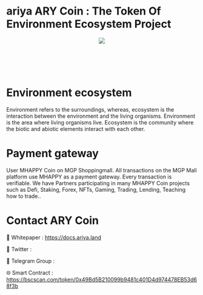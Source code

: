 # ariya ARY Coin : The Token Of Environment Ecosystem Project

<div align="center"><img src="https://makecoin.live/wp-content/uploads/2023/06/logo300x300.fw_.png)" /><br />
</div>
<div align="center">
  <h1><br />
</div>


# Environment ecosystem

Environment refers to the surroundings, whereas, ecosystem is the interaction between the environment and the living organisms. Environment is the area where living organisms live. Ecosystem is the community where the biotic and abiotic elements interact with each other.

# Payment gateway
User MHAPPY Coin on MGP Shoppingmall. All transactions on the MGP Mall platform use MHAPPY as a payment gateway. Every transaction is verifiable. We have Partners participating in many MHAPPY Coin projects such as Defi, Staking, Forex, NFTs, Gaming, Trading, Lending, Teaching how to trade..

# Contact ARY Coin


📄 Whitepaper : https://docs.ariya.land

💎 Twitter : 

🚀 Telegram Group : 

🌐 Smart Contract : https://bscscan.com/token/0x49Bd5B210099b9481c401D4d974478EB53d68f3b
